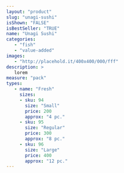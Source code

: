 ```yaml
---
layout: "product"
slug: "unagi-sushi"
isShown: "FALSE"
isBestSeller: "TRUE"
name: "Unagi Sushi"
categories:
   - "fish"
   - "value-added"
images:
   - "http://placehold.it/400x400/000/fff"
description: >
   lorem
measure: "pack"
types: 
   - name: "Fresh"
     sizes: 
     - sku: 94
       size: "Small"
       price: 200
       approx: "4 pc."
     - sku: 95
       size: "Regular"
       price: 300
       approx: "8 pc."
     - sku: 96
       size: "Large"
       price: 400
       approx: "12 pc."
---
```

